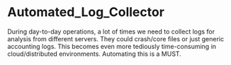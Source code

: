 # Automated_Log_Collector
During day-to-day operations, a lot of times we need to collect logs for analysis from different servers. They could crash/core files or just generic accounting logs. This becomes even more tediously time-consuming in cloud/distributed environments. Automating this is a MUST. 
